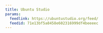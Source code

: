 ```yaml
---
title: Ubuntu Studio
params:
  feedlink: https://ubuntustudio.org/feed/
  feedid: 71e13bf5a8458e602316999df4beeeec
---
```

